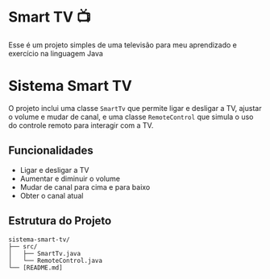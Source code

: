 
# Smart TV 📺

Esse é um projeto simples de uma televisão para meu aprendizado e exercício na linguagem Java 

# Sistema Smart TV

O projeto inclui uma classe `SmartTv` que permite ligar e desligar a TV, ajustar o volume e mudar de canal, e uma classe `RemoteControl` que simula o uso do controle remoto para interagir com a TV.

## Funcionalidades

- Ligar e desligar a TV
- Aumentar e diminuir o volume
- Mudar de canal para cima e para baixo
- Obter o canal atual

## Estrutura do Projeto

```plaintext
sistema-smart-tv/
├── src/
│   ├── SmartTv.java
│   └── RemoteControl.java
└── [README.md]
